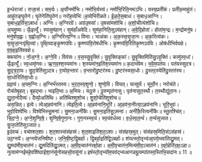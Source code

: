 

  
इ॒न्धेराजा॑। राजा॒सं। सम॒र्यः। अ॒र्योनमो॑भिः। नमो॑भि॒र्यस्य॑। नमो॑भि॒रिति॒नमः॑ऽभिः। यस्य॒प्रती॑कं। प्रती॑क॒माहु॑तं। आहु॑तङ्घृ॒तेन॑। घृ॒तेनेति॑घृ॒तेन॑॥ नरो॑ह॒व्येभिः॑।ह॒व्येभि॑रीळते। ई॒ळ॒ते॒स॒बाधः॑। स॒बाध॒आग्निः। स॒बाध॒इति॑स॒ऽबाधः॑। अग्निः। अ॒ग्निरग्रे॑। अग्र॑उ॒षसां॑। उ॒षसा॑मशोचि। अ॒शो॒चीत्य॑शोचि॥  
अ॒यमु॒ष्यः। ऊँ॒इत्यूँ॑। स्यसुम॑हान्। सुम॑हाँअवेदि। सुम॑हा॒निति॒सुऽम॑हान्। अ॒वे॒दि॒होता॑। होता॑म॒न्द्रः। म॒न्द्रोमनु॑षः। मनु॑षोय॒ह्वः। य॒ह्वोअ॒ग्निः। अ॒ग्निरित्य॒ग्निः॥ विभाः। भाअ॑कः। अ॒क॒स्स॒सृ॒जा॒नः। अ॒क॒रित्य॑कः। स॒सृ॒जा॒नःपृ॑थि॒व्यां। पृ॒थि॒व्याङ्कृ॒ष्णप॑विः। कृ॒ष्णप॑वि॒रोष॑धीभिः। कृ॒ष्णप॑वि॒रिति॑कृ॒ष्णऽप॑विः। ओष॑धीभिर्ववक्षे। व॒व॒क्ष॒इति॑ववक्षे॥  
क्कया॑नः। नो॒अ॒ग्ने॒। अ॒ग्ने॒वि। विव॑सः। व॒स॒स्सु॒वृ॒क्तिं। सु॒वृ॒क्तिङ्कां। सु॒वृ॒क्तिमिति॑सु॒ऽवृ॒क्तिं। कामु॑स्व॒धां। ऊँ॒इत्यूँ॑। स्व॒धामृ॑णवः। ऋ॒ण॒व॒श्श॒स्यमा॑नः। श॒स्यमा॑न॒इति॑श॒स्यमा॑नः॥ क॒दाभ॑वेम। भ॒वे॒म॒पत॑यः। पत॑यस्सुदत्र। सु॒द॒त्र॒रा॒यः। सु॒द॒त्रेति॑सुऽदत्र। रा॒योव॒न्तारः॑। व॒न्तारो॑दु॒ष्टर॑स्य। दु॒ष्टर॑स्यसा॒धोः। दु॒स्तर॒स्येति॑दु॒स्तर॑स्य। सा॒धोरिति॑सा॒धोः॥  
प्रप्रा॒यं। अ॒यम॒ग्निः। अ॒ग्निर्भ॑रतस्य। भ॒र॒त॒स्य॒शृ॒ण्वे॒। शृ॒ण्वे॒वि। वियत्। यत्सूर्यः॑। सूर्यो॒न। नरोच॑ते। रोच॑तेबृ॒हत्। बृ॒हद्भाः। भाइति॒भाः॥ अ॒भियः। यःपू॒रुं। पू॒रुम्पृत॑नासु। पृत॑नासुत॒स्थौ। त॒स्थौद्यु॑ता॒नः। द्यु॒ता॒नोदैव्यः॑। दैव्यो॒अति॑थिः। अति॑थिश्शुशोच। शु॒शो॒चेति॑शुशोच॥  
अस॒न्नित्। इत्वे। त्वेआ॒हव॑नानि। त्वेइति॒त्वे। आ॒हव॑नानि॒भूरि॑। आ॒हव॑ना॒नीत्या॒ऽहव॑नानि। भूरि॒भुवः॑। भुवो॒विश्वे॑भिः। विश्वे॑भिस्सु॒मनाः॑। सु॒मना॒अनी॑कैः। सु॒मना॒इति॑सु॒ऽमनाः॑। अनी॑कै॒रित्यनी॑कैः॥ स्तु॒तश्चि॑त्। चि॒द॒ग्ने॒। अ॒ग्ने॒शृ॒ण्वि॒षे॒। शृ॒ण्वि॒षे॒गृ॒णा॒नः। गृ॒ण॒नस्स्व॒यं। स्व॒यंव॑र्धस्व। व॒र्ध॒स्व॒त॒न्वं॑। त॒न्वं॑सुजात। सु॒जा॒तेति॑सुऽजात॥  
इ॒दंवचः॑। वच॑श्शत॒शाः। श॒त॒शास्संस॑हस्रं। श॒त॒शाइति॑श॒त॒ऽशाः। संस॑हस्र॒मुत्। संस॑हस्र॒मिति॒संऽस॑हस्रं। उद॒ग्नये॑। अ॒ग्नये॑जनिषीष्ट। ज॒नि॒षी॒ष्ट॒द्वि॒बर्हाः॑। द्वि॒बर्हा॒इति॑द्वि॒ऽबर्हाः॑॥ शंयत्स्तो॒तृभ्य॑आ॒पये॒भवा॑तिद्यु॒मत्। द्यु॒मद॑मीव॒चात॑नं। द्यु॒मदिति॑द्यु॒ऽमत्। अ॒मी॒व॒चात॑नंरक्षो॒हा। अ॒मी॒व॒चात॑न॒मित्य॑मी॒व॒ऽचात॑नं। र॒क्षो॒हेति॑र॒क्षः॒ऽहा॥  
नूत्वाम॑ग्नईमहे॒वशि॑ष्ठाईशा॒नंसू॑नोसहसो॒वसू॑नां॥ इषं॑स्तो॒तृभ्यो॑म॒घव॑द्भ्यआनड्यू॒यम्पा॑तस्व॒स्तिभि॒सदा॑नः॥ 11 ॥  
